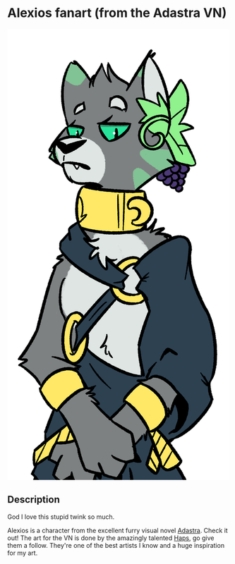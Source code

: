 # Alexios fanart (from the Adastra VN)

![Preview](Alexios.png)

## Description
God I love this stupid twink so much.

Alexios is a character from the excellent furry visual novel [Adastra](https://echoproject.itch.io/adastra). Check it out! The art for the VN is done by the amazingly talented [Haps](https://twitter.com/gotsomehaps), go give them a follow. They're one of the best artists I know and a huge inspiration for my art.